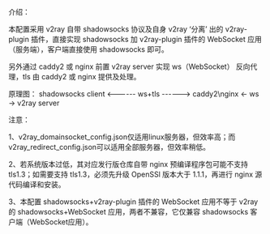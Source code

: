 介绍：

本配置采用 v2ray 自带 shadowsocks 协议及自身 v2ray ‘分离’ 出的 v2ray-plugin 插件，直接实现 shadowsocks 加 v2ray-plugin 插件的 WebSocket 应用（服务端），客户端直接使用 shadowsocks 即可。

另外通过 caddy2 或 nginx 前置 v2ray server 实现 ws（WebSocket） 反向代理，tls 由 caddy2 或 nginx 提供及处理。

原理图： shadowsocks client <------ ws+tls ------> caddy2\nginx <- ws -> v2ray server

注意：

1、v2ray_domainsocket_config.json仅适用linux服务器，但效率高；而v2ray_redirect_config.json可以适用全部服务器，但效率稍低。

2、若系统版本过低，其对应发行版仓库自带 nginx 预编译程序包可能不支持 tls1.3；如需要支持 tls1.3，必须先升级 OpenSSl 版本大于 1.1.1，再进行 nginx 源代码编译和安装。

3、本配置 shadowsocks+v2ray-plugin 插件的 WebSocket 应用不等于 v2ray 的 shadowsocks+WebSocket 应用，两者不兼容，它仅兼容 shadowsocks 客户端（WebSocket应用）。
